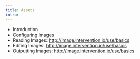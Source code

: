```yaml
---
title: Assets
intro: 
---
```


- Introduction
- Configuring Images
- Reading Images: http://image.intervention.io/use/basics
- Editing Images: http://image.intervention.io/use/basics
- Outputting Images: http://image.intervention.io/use/basics
